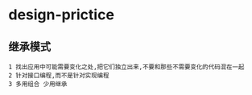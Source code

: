 # design-prictice


## 继承模式
    1 找出应用中可能需要变化之处,把它们独立出来,不要和那些不需要变化的代码混在一起
    2 针对接口编程,而不是针对实现编程
    3 多用组合 少用继承
